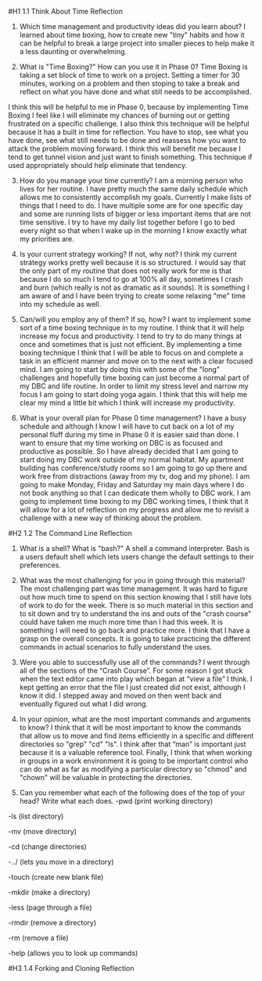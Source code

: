#H1 1.1 Think About Time Reflection
1. Which time management and productivity ideas did you learn about?
I learned about time boxing, how to create new "tiny" habits and how it can be helpful to break a large project into smaller pieces to help make it a less daunting or overwhelming.

2. What is "Time Boxing?" How can you use it in Phase 0?
Time Boxing is taking a set block of time to work on a project.  Setting a timer for 30 minutes, working on a problem and then stoping to take a break and reflect on what you have done and what still needs to be accomplished.

I think this will be helpful to me in Phase 0, because by implementing Time Boxing I feel like I will eliminate my chances of burning out or getting frustrated on a specific challenge.  I also think this technique will be helpful because it has a built in time for reflection.  You have to stop, see what you have done, see what still needs to be done and reassess how you want to attack the problem moving forward.  I think this will benefit me because I tend to get tunnel vision and just want to finish something.  This technique if used appropriately should help eliminate that tendency.

3. How do you manage your time currently?
I am a morning person who lives for her routine.  I have pretty much the same daily schedule which allows me to consistently accomplish my goals.  Currently I make lists of things that I need to do.  I have multiple some are for one specific day and some are running lists of bigger or less important items that are not time sensitive.  I try to have my daily list together before I go to bed every night so that when I wake up in the morning I know exactly what my priorities are.

4. Is your current strategy working? If not, why not?
I think my current strategy works pretty well because it is so structured.  I would say that the only part of my routine that does not really work for me is that because I do so much I tend to go at 100% all day, sometimes I crash and burn (which really is not as dramatic as it sounds).  It is something I am aware of and I have been trying to create some relaxing "me" time into my schedule as well.

5. Can/will you employ any of them? If so, how?
I want to implement some sort of a time boxing technique in to my routine.  I think that it will help increase my focus and productivity.  I tend to try to do many things at once and sometimes that is just not efficient.   By implementing a time boxing technique I think that I will be able to focus on and complete a task in an efficient manner and move on to the next with a clear focused mind.  I am going to start by doing this with some of the "long" challenges and hopefully time boxing can just become a normal part of my DBC and life routine.  In order to limit my stress level and narrow my focus I am going to start doing yoga again.  I think that this will help me clear my mind a little bit which I think will increase my productivity.

6. What is your overall plan for Phase 0 time management?
I have a busy schedule and although I know I will have to cut back on a lot of my personal fluff during my time in Phase 0 it is easier said than done.  I want to ensure that my time working on DBC is as focused and productive as possible.   So I have already decided that I am going to start doing my DBC work outside of my normal habitat.  My apartment building has conference/study rooms so I am going to go up there and work free from distractions (away from my tv, dog and my phone).  I am going to make Monday, Friday and Saturday my main days where I do not book anything so that I can dedicate them wholly to DBC work.  I am going to implement time boxing to my DBC working times, I think that it will allow for a lot of reflection on my progress and allow me to revisit a challenge with a new way of thinking about the problem.

#H2 1.2 The Command Line Reflection
1. What is a shell? What is "bash?"
A shell a command interpreter.  Bash is a users default shell which lets users change the default settings to their preferences.

2. What was the most challenging for you in going through this material?
The most challenging part was time management.  It was hard to figure out how much time to spend on this section knowing that I still have lots of work to do for the week.  There is so much material in this section and to sit down and try to understand the ins and outs of the "crash course" could have taken me much more time than I had this week.  It is something I will need to go back and practice more.  I think that I have a grasp on the overall concepts. It is going to take practicing the different commands in actual scenarios to fully understand the uses.
3. Were you able to successfully use all of the commands?
I went through all of the sections of the “Crash Course”.  For some reason I got stuck when the text editor came into play which began at “view a file” I think. I kept getting an error that the file I just created did not exist, although I know it did.  I stepped away and moved on then went back and eventually figured out what I did wrong.

4. In your opinion, what are the most important commands and arguments to know?
I think that it will be most important to know the commands that allow us to move and find items efficiently in a specific and different directories so "grep" "cd" "ls".  I think after that “man” is important just because it is a valuable reference tool.  Finally, I think that when working in groups in a work environment it is going to be important control who can do what as far as modifying a particular directory so "chmod" and "chown" will be valuable in protecting the directories.

5. Can you remember what each of the following does of the top of your head? Write what each does.
-pwd (print working directory)

-ls (list directory)

-mv (move directory)

-cd (change directories)

-../ (lets you move in a directory)

-touch (create new blank file)

-mkdir (make a directory)

-less (page through a file)

-rmdir (remove a directory)

-rm (remove a file)

-help (allows you to look up commands)

#H3 1.4 Forking and Cloning Reflection